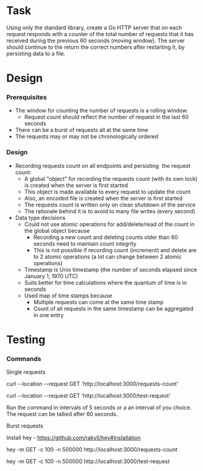 # Task

Using only the standard library, create a Go HTTP server that on each request responds with a counter of the total number of requests that it has received during the previous 60 seconds (moving window). The server should continue to the return the correct numbers after restarting it, by persisting data to a file.

# Design

### Prerequisites

- The window for counting the number of requests is a rolling window. 
    - Request count should reflect the number of request in the last 60 seconds
- There can be a burst of requests all at the same time
- The requests may or may not be chronologically ordered

### Design

- Recording requests count on all endpoints and persisting  the request count:
    - A global "object" for recording the requests count (with its own lock) is created when the server is first started
    - This object is made available to every request to update the count
    - Also, an encoded file is created when the server is first started
    - The requests count is written only on clean shutdown of the service
    - The rationale behind it is to avoid to many file writes (every second)
- Data type decisions
    - Could not use atomic operations for add/delete/read of the count in the global object because 
        - Recording a new count and deleting counts older than 60 seconds need to maintain count integrity
        - This is not possible if recording count (increment) and delete are to 2 atomic operations (a lot can change between 2 atomic operations)
    - Timestamp is Unix timestamp (the number of seconds elapsed since January 1, 1970 UTC)
    - Suits better for time calculations where the quantum of time is in seconds
    - Used map of time stamps because
        - Multiple requests can come at the same time stamp
        - Count of all requests in the same timestamp can be aggregated in one entry 

# Testing

### Commands

Single requests

curl --location --request GET 'http://localhost:3000/requests-count'

curl --location --request GET 'http://localhost:3000/test-request'

Run the command in intervals of 5 seconds or a an interval of you choice. The request can be tallied after 60 seconds. 

Burst requests

Install hey - https://github.com/rakyll/hey#installation

hey -m GET -c 100 -n 500000 http://localhost:3000/requests-count

hey -m GET -c 100 -n 500000 http://localhost:3000/test-request